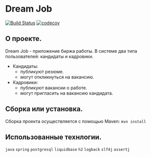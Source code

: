 # Dream Job

[![Build Status](https://app.travis-ci.com/mikhail43435/job4j_dreamjob.svg?branch=main)](https://app.travis-ci.com/github/mikhail43435/job4j_dreamjob)
[![codecov](https://codecov.io/gh/mikhail43435/job4j_dreamjob/branch/master/graph/badge.svg)](https://codecov.io/gh/mikhail43435/job4j_dreamjob)
## О проекте. 
Dream Job - приложение биржа работы.
В системе два типа пользователей: кандидаты и кадровики.
- Кандидаты: 
  - публикуют резюме. 
  - могут откликнуться на вакансию.
- Кадровики: 
  - публикуют вакансии о работе. 
  - могут пригласить на вакансию кандидата.

## Сборка или установка. 
Сборка проекта осуществляется с помощью Maven:
`mvn install`

## Использованные технлогии. 
`java` `spring` `postgresql` `liquidbase` `h2` `logback` `slf4j` `assertj`